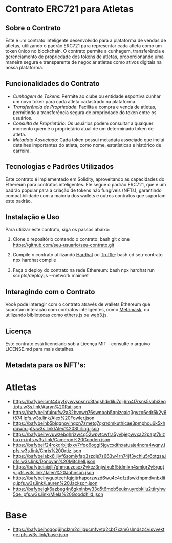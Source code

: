 # Contrato ERC721 para Atletas

## Sobre o Contrato

Este é um contrato inteligente desenvolvido para a plataforma de vendas de atletas, utilizando o padrão ERC721 para representar cada atleta como um token único no blockchain. O contrato permite a cunhagem, transferência e gerenciamento de propriedade dos tokens de atletas, proporcionando uma maneira segura e transparente de negociar atletas como ativos digitais na nossa plataforma.

## Funcionalidades do Contrato

- *Cunhagem de Tokens*: Permite ao clube ou entidade esportiva cunhar um novo token para cada atleta cadastrado na plataforma.
- *Transferência de Propriedade*: Facilita a compra e venda de atletas, permitindo a transferência segura de propriedade do token entre os usuários.
- *Consulta de Proprietário*: Os usuários podem consultar a qualquer momento quem é o proprietário atual de um determinado token de atleta.
- *Metadata Associado*: Cada token possui metadata associado que inclui detalhes importantes do atleta, como nome, estatísticas e histórico de carreira.

## Tecnologias e Padrões Utilizados

Este contrato é implementado em Solidity, aproveitando as capacidades do Ethereum para contratos inteligentes. Ele segue o padrão ERC721, que é um padrão popular para a criação de tokens não fungíveis (NFTs), garantindo compatibilidade com a maioria dos wallets e outros contratos que suportam este padrão.

## Instalação e Uso

Para utilizar este contrato, siga os passos abaixo:

1. Clone o repositório contendo o contrato:
   bash
   git clone https://github.com/seu-usuario/seu-contrato.git
   
2. Compile o contrato utilizando [Hardhat](https://hardhat.org/) ou [Truffle](https://www.trufflesuite.com/):
   bash
   cd seu-contrato
   npx hardhat compile
   
3. Faça o deploy do contrato na rede Ethereum:
   bash
   npx hardhat run scripts/deploy.js --network mainnet
   

## Interagindo com o Contrato

Você pode interagir com o contrato através de wallets Ethereum que suportam interação com contratos inteligentes, como [Metamask](https://metamask.io/), ou utilizando bibliotecas como [ethers.js](https://docs.ethers.io/v5/) ou [web3.js](https://web3js.readthedocs.io/).

## Licença

Este contrato está licenciado sob a Licença MIT - consulte o arquivo LICENSE.md para mais detalhes.

## Metadata para os NFT's:

# Atletas
- https://bafybeicmt44gvfsywvspsnrc3faqshdrdilu7ojj6ro4l7rsns5sbbi3eq.ipfs.w3s.link/Aaryn%20Rai.json
- https://bafybeihfulpufw2a32bvowq76swnbob5qnizcalq3gvzo6edr6k2y6t574.ipfs.w3s.link/Alex%20Fowler.json
- https://bafybeihb5blqqnovihqcn7zmetg7qxrrdmkuthicae3pmphou6k5xhduwm.ipfs.w3s.link/Alex%20Stirling.json
- https://bafybeihyvuwzebqhrjzw4q52wpytcwfra5yybjepwvxa22papt7kizbuxm.ipfs.w3s.link/Cameron%20Gooden.json
- https://bafybeif24rokdrbjjtlxxv7rfqo6oggi5jgvcxdthxatuaje4ncra4wqny.ipfs.w3s.link/Chris%20Ortiz.json
- https://bafybeiabx6lljivf6somlyfap3szdjs7s663w4rn74jf3ychlu5r6otgsa.ipfs.w3s.link/Donovan%20Mitchell.json
- https://bafybeiaixjli7ghmquzcsex2vkez3njwlxu5f5tdmlxn4smlgr2y5rggty.ipfs.w3s.link/Jalen%20Johnson.json
- https://bafybeihyguoteehfqjgitrhaporzwzd6wu4c4qfztlswkfnpmdvnbxliiq.ipfs.w3s.link/Lauren%20Jackson.json
- https://bafybeigk6azbeg4n6gknlnbw33q5t6mob5euknuyrcbkiiu2ttiryhw5qe.ipfs.w3s.link/Miela%20Goodchild.json
# Base
- https://bafybeihogoq6jhclzm2clilgucmfvytq2cbt7xzm6slmdsz4visvvektge.ipfs.w3s.link/base.json